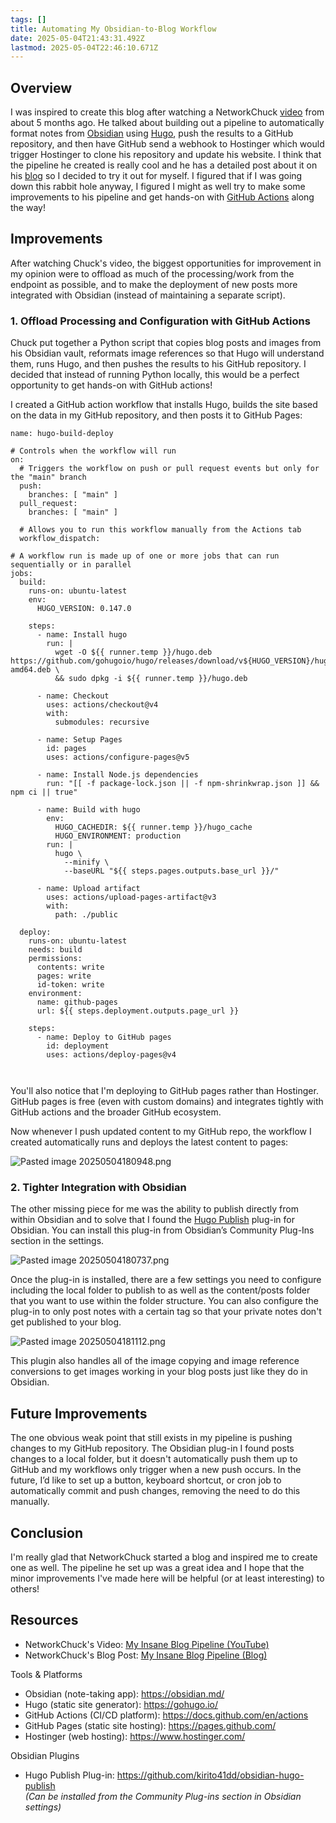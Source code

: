 ```yaml
---
tags: []
title: Automating My Obsidian-to-Blog Workflow
date: 2025-05-04T21:43:31.492Z
lastmod: 2025-05-04T22:46:10.671Z
---
```

## Overview

I was inspired to create this blog after watching a NetworkChuck [video](https://www.youtube.com/watch?v=dnE7c0ELEH8) from about 5 months ago. He talked about building out a pipeline to automatically format notes from [Obsidian](https://obsidian.md/) using [Hugo](https://gohugo.io/), push the results to a GitHub repository, and then have GitHub send a webhook to Hostinger which would trigger Hostinger to clone his repository and update his website. I think that the pipeline he created is really cool and he has a detailed post about it on his [blog](https://blog.networkchuck.com/posts/my-insane-blog-pipeline/) so I decided to try it out for myself. I figured that if I was going down this rabbit hole anyway, I figured I might as well try to make some improvements to his pipeline and get hands-on with [GitHub Actions](https://docs.github.com/en/actions) along the way!

## Improvements

After watching Chuck's video, the biggest opportunities for improvement in my opinion were to offload as much of the processing/work from the endpoint as possible, and to make the deployment of new posts more integrated with Obsidian (instead of maintaining a separate script).

### 1. Offload Processing and Configuration with GitHub Actions

Chuck put together a Python script that copies blog posts and images from his Obsidian vault, reformats image references so that Hugo will understand them, runs Hugo, and then pushes the results to his GitHub repository. I decided that instead of running Python locally, this would be a perfect opportunity to get hands-on with GitHub actions!

I created a GitHub action workflow that installs Hugo, builds the site based on the data in my GitHub repository, and then posts it to GitHub Pages:

```
name: hugo-build-deploy

# Controls when the workflow will run
on:
  # Triggers the workflow on push or pull request events but only for the "main" branch
  push:
    branches: [ "main" ]
  pull_request:
    branches: [ "main" ]

  # Allows you to run this workflow manually from the Actions tab
  workflow_dispatch:

# A workflow run is made up of one or more jobs that can run sequentially or in parallel
jobs:
  build:
    runs-on: ubuntu-latest
    env: 
      HUGO_VERSION: 0.147.0

    steps:
      - name: Install hugo
        run: |
          wget -O ${{ runner.temp }}/hugo.deb https://github.com/gohugoio/hugo/releases/download/v${HUGO_VERSION}/hugo_extended_${HUGO_VERSION}_linux-amd64.deb \
          && sudo dpkg -i ${{ runner.temp }}/hugo.deb

      - name: Checkout
        uses: actions/checkout@v4
        with:
          submodules: recursive

      - name: Setup Pages
        id: pages
        uses: actions/configure-pages@v5

      - name: Install Node.js dependencies
        run: "[[ -f package-lock.json || -f npm-shrinkwrap.json ]] && npm ci || true"

      - name: Build with hugo
        env:
          HUGO_CACHEDIR: ${{ runner.temp }}/hugo_cache
          HUGO_ENVIRONMENT: production
        run: |
          hugo \
            --minify \
            --baseURL "${{ steps.pages.outputs.base_url }}/"

      - name: Upload artifact
        uses: actions/upload-pages-artifact@v3
        with:
          path: ./public

  deploy:
    runs-on: ubuntu-latest
    needs: build
    permissions:
      contents: write
      pages: write
      id-token: write
    environment:
      name: github-pages
      url: ${{ steps.deployment.outputs.page_url }}

    steps:
      - name: Deploy to GitHub pages
        id: deployment
        uses: actions/deploy-pages@v4

        

```

You'll also notice that I'm deploying to GitHub pages rather than Hostinger. GitHub pages is free (even with custom domains) and integrates tightly with GitHub actions and the broader GitHub ecosystem.

Now whenever I push updated content to my GitHub repo, the workflow I created automatically runs and deploys the latest content to pages:

![Pasted image 20250504180948.png](/ob/Pasted%20image%2020250504180948.png)

### 2. Tighter Integration with Obsidian

The other missing piece for me was the ability to publish directly from within Obsidian and to solve that I found the [Hugo Publish](https://github.com/kirito41dd/obsidian-hugo-publish) plug-in for Obsidian. You can install this plug-in from Obsidian’s Community Plug-Ins section in the settings.

![Pasted image 20250504180737.png](/ob/Pasted%20image%2020250504180737.png)

Once the plug-in is installed, there are a few settings you need to configure including the local folder to publish to as well as the content/posts folder that you want to use within the folder structure. You can also configure the plug-in to only post notes with a certain tag so that your private notes don't get published to your blog.

![Pasted image 20250504181112.png](/ob/Pasted%20image%2020250504181112.png)

This plugin also handles all of the image copying and image reference conversions to get images working in your blog posts just like they do in Obsidian.

## Future Improvements

The one obvious weak point that still exists in my pipeline is pushing changes to my GitHub repository. The Obsidian plug-in I found posts changes to a local folder, but it doesn't automatically push them up to GitHub and my workflows only trigger when a new push occurs. In the future, I’d like to set up a button, keyboard shortcut, or cron job to automatically commit and push changes, removing the need to do this manually.

## Conclusion

I'm really glad that NetworkChuck started a blog and inspired me to create one as well. The pipeline he set up was a great idea and I hope that the minor improvements I've made here will be helpful (or at least interesting) to others!

## Resources

* NetworkChuck's Video: [My Insane Blog Pipeline (YouTube)](https://www.youtube.com/watch?v=dnE7c0ELEH8)
* NetworkChuck's Blog Post: [My Insane Blog Pipeline (Blog)](https://blog.networkchuck.com/posts/my-insane-blog-pipeline/)

Tools & Platforms

* Obsidian (note-taking app): <https://obsidian.md/>
* Hugo (static site generator): <https://gohugo.io/>
* GitHub Actions (CI/CD platform): <https://docs.github.com/en/actions>
* GitHub Pages (static site hosting): <https://pages.github.com/>
* Hostinger (web hosting): <https://www.hostinger.com/>

Obsidian Plugins

* Hugo Publish Plug-in: <https://github.com/kirito41dd/obsidian-hugo-publish>\
  *(Can be installed from the Community Plug-ins section in Obsidian settings)*
